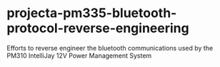 # projecta-pm335-bluetooth-protocol-reverse-engineering
Efforts to reverse engineer the bluetooth communications used by the PM310 IntelliJay 12V Power Management System
